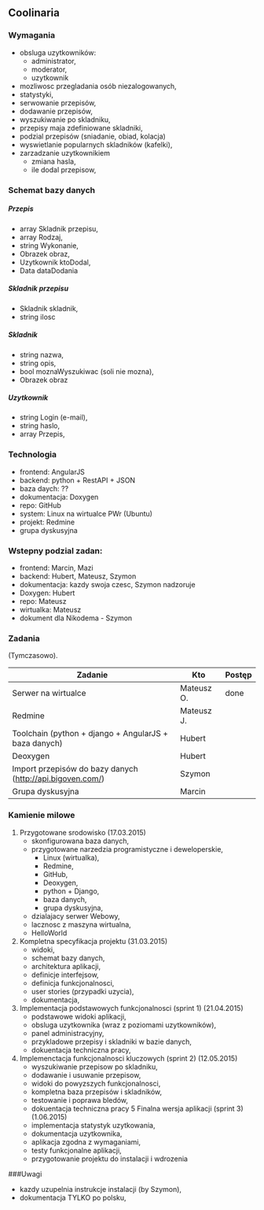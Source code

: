 ## Coolinaria

### Wymagania
- obsluga uzytkowników:
   - administrator,
   - moderator,
   - uzytkownik
- mozliwosc przegladania osób niezalogowanych,
- statystyki,
- serwowanie przepisów,
- dodawanie przepisów,
- wyszukiwanie po skladniku,
- przepisy maja zdefiniowane skladniki,
- podzial przepisów (sniadanie, obiad, kolacja)
- wyswietlanie popularnych skladników (kafelki),
- zarzadzanie uzytkownikiem
    - zmiana hasla,
    - ile dodal przepisow,

### Schemat bazy danych

##### Przepis
- array Skladnik przepisu,
- array Rodzaj,
- string Wykonanie,
- Obrazek obraz,
- Uzytkownik ktoDodal,
- Data dataDodania

##### Skladnik przepisu
- Skladnik skladnik,
- string ilosc

##### Skladnik
- string nazwa,
- string opis,
- bool moznaWyszukiwac (soli nie mozna),
- Obrazek obraz

##### Uzytkownik
- string Login (e-mail),
- string haslo,
- array Przepis,

### Technologia
- frontend: AngularJS
- backend: python + RestAPI + JSON
- baza daych: ??
- dokumentacja: Doxygen
- repo: GitHub
- system: Linux na wirtualce PWr (Ubuntu)
- projekt: Redmine
- grupa dyskusyjna

### Wstepny podzial zadan:
- frontend: Marcin, Mazi
- backend: Hubert, Mateusz, Szymon
- dokumentacja: kazdy swoja czesc, Szymon nadzoruje
- Doxygen: Hubert
- repo: Mateusz
- wirtualka: Mateusz
- dokument dla Nikodema - Szymon

### Zadania
(Tymczasowo).

Zadanie                                                      | Kto                    | Postęp     
-------------------------------------------------------------|------------------------|----------------
Serwer na wirtualce                                          |        Mateusz O.      |  done        
Redmine                                                      |        Mateusz J.      |         
Toolchain (python + django + AngularJS + baza danych)        |        Hubert          |          
Deoxygen                                                     |        Hubert          |          
Import przepisów do bazy danych (http://api.bigoven.com/)    |        Szymon          |    
Grupa dyskusyjna                                             |        Marcin          |       


### Kamienie milowe
1. Przygotowane srodowisko (17.03.2015)
    - skonfigurowana baza danych,
    - przygotowane narzedzia programistyczne i deweloperskie,
      - Linux (wirtualka),
      - Redmine,
      - GitHub,
      - Deoxygen,
      - python + Django,
      - baza danych,
      - grupa dyskusyjna,
    - dzialajacy serwer Webowy,
    - lacznosc z maszyna wirtualna,
    - HelloWorld
2. Kompletna specyfikacja projektu (31.03.2015)
   - widoki,
   - schemat bazy danych,
   - architektura aplikacji,
   - definicje interfejsow,
   - definicja funkcjonalnosci,
   - user stories (przypadki uzycia),
   - dokumentacja,
3. Implementacja podstawowych funkcjonalnosci (sprint 1) (21.04.2015)
    - podstawowe widoki aplikacji,
    - obsluga uzytkownika (wraz z poziomami uzytkowników),
    - panel administracyjny,
    - przykladowe przepisy i skladniki w bazie danych,
    - dokuentacja techniczna pracy,
4. Implemenctacja funkcjonalnosci kluczowych (sprint 2) (12.05.2015)
    - wyszukiwanie przepisow po skladniku,
    - dodawanie i usuwanie przepisow,
    - widoki do powyzszych funkcjonalnosci,
    - kompletna baza przepisów i skladników,
    - testowanie i poprawa bledów,
    - dokuentacja techniczna pracy
5 Finalna wersja aplikacji (sprint 3) (1.06.2015)
    - implementacja statystyk uzytkowania,
    - dokumentacja uzytkownika,
    - aplikacja zgodna z wymaganiami,
    - testy funkcjonalne aplikacji,
    - przygotowanie projektu do instalacji i wdrozenia

###Uwagi
- kazdy uzupelnia instrukcje instalacji (by Szymon),
- dokumentacja TYLKO po polsku,
